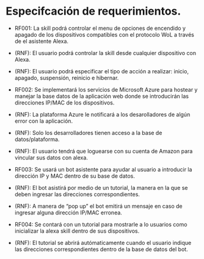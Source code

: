 # Especifcación de requerimientos.

* RF001: La skill podrá controlar el menu de opciones de encendido y apagado de los dispositivos compatibles con el protocolo WoL a través de el asistente Alexa.
* (RNF): El usuario podrá controlar la skill desde cualquier dispositivo con Alexa.
* (RNF): El usuario podrá especificar el tipo de acción a realizar: inicio, apagado, suspensión, reinicio e hibernar.

* RF002: Se implementará los servicios de Microsoft Azure para hostear y manejar la base datos de la aplicación web donde se introducirán las direcciones IP/MAC de los dispositivos.
* (RNF): La plataforma Azure le notificará a los desarolladores de algún error con la aplicación.
* (RNF): Solo los desarrolladores tienen acceso a la base de datos/plataforma.
* (RNF): El usuario tendrá que loguearse con su cuenta de Amazon para vincular sus datos con alexa.

* RF003: Se usará un bot asistente para ayudar al usuario a introducir la dirección IP y MAC dentro de su base de datos.
* (RNF): El bot asistirá por medio de un tutorial, la manera en la que se deben ingresar las direcciones correspondientes. 
* (RNF): A manera de “pop up” el bot emitirá un mensaje en caso de ingresar alguna dirección IP/MAC erronea. 

* RF004: Se contará con un tutorial para mostrarle a lo usuarios como inicializar la alexa skill dentro de sus dispositivos.
* (RNF): El tutorial se abrirá autómaticamente cuando el usuario indique las direcciones correspondientes dentro de la base de datos del bot.


